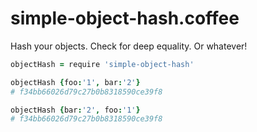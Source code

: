 simple-object-hash.coffee
=========================

Hash your objects. Check for deep equality. Or whatever!

```coffee
objectHash = require 'simple-object-hash'

objectHash {foo:'1', bar:'2'}
# f34bb66026d79c27b0b8318590ce39f8

objectHash {bar:'2', foo:'1'}
# f34bb66026d79c27b0b8318590ce39f8
```
